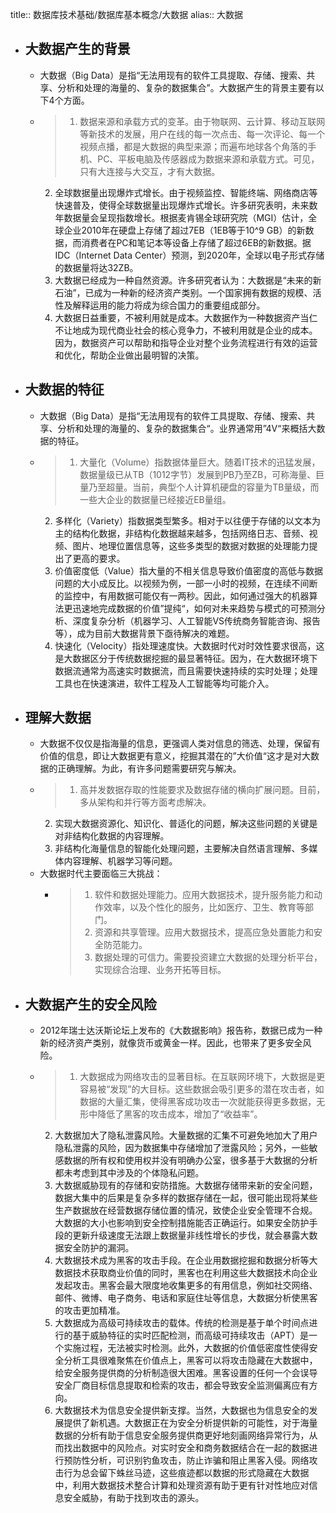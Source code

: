 title:: 数据库技术基础/数据库基本概念/大数据
alias:: 大数据

- ## 大数据产生的背景
	- 大数据（Big Data）是指“无法用现有的软件工具提取、存储、搜索、共享、分析和处理的海量的、复杂的数据集合”。大数据产生的背景主要有以下4个方面。
	- > 1. 数据来源和承载方式的变革。由于物联网、云计算、移动互联网等新技术的发展，用户在线的每一次点击、每一次评论、每一个视频点播，都是大数据的典型来源；而遍布地球各个角落的手机、PC、平板电脑及传感器成为数据来源和承载方式。可见，只有大连接与大交互，才有大数据。
	  2. 全球数据量出现爆炸式增长。由于视频监控、智能终端、网络商店等快速普及，使得全球数据量出现爆炸式增长。许多研究表明，未来数年数据量会呈现指数增长。根据麦肯锡全球研究院（MGI）估计，全球企业2010年在硬盘上存储了超过7EB（1EB等于10^9 GB）的新数据，而消费者在PC和笔记本等设备上存储了超过6EB的新数据。据IDC（Internet Data Center）预测，到2020年，全球以电子形式存储的数据量将达32ZB。
	  3. 大数据已经成为一种自然资源。许多研究者认为：大数据是“未来的新石油”，已成为一种新的经济资产类别。一个国家拥有数据的规模、活性及解释运用的能力将成为综合国力的重要组成部分。
	  4. 大数据日益重要，不被利用就是成本。大数据作为一种数据资产当仁不让地成为现代商业社会的核心竞争力，不被利用就是企业的成本。因为，数据资产可以帮助和指导企业对整个业务流程进行有效的运营和优化，帮助企业做出最明智的决策。
- ## 大数据的特征
	- 大数据（Big Data）是指“无法用现有的软件工具提取、存储、搜索、共享、分析和处理的海量的、复杂的数据集合“。业界通常用”4V“来概括大数据的特征。
	- > 1. 大量化（Volume）指数据体量巨大。随着IT技术的迅猛发展，数据量级已从TB（1012字节）发展到PB乃至ZB，可称海量、巨量乃至超量。当前，典型个人计算机硬盘的容量为TB量级，而一些大企业的数据量已经接近EB量组。
	  2. 多样化（Variety）指数据类型繁多。相对于以往便于存储的以文本为主的结构化数据，非结构化数据越来越多，包括网络日志、音频、视频、图片、地理位置信息等，这些多类型的数据对数据的处理能力提出了更高的要求。
	  3. 价值密度低（Value）指大量的不相关信息导致价值密度的高低与数据问题的大小成反比。以视频为例，一部一小时的视频，在连续不间断的监控中，有用数据可能仅有一两秒。因此，如何通过强大的机器算法更迅速地完成数据的价值”提纯“，如何对未来趋势与模式的可预测分析、深度复杂分析（机器学习、人工智能VS传统商务智能咨询、报告等），成为目前大数据背景下亟待解决的难题。
	  4. 快速化（Velocity）指处理速度快。大数据时代对时效性要求很高，这是大数据区分于传统数据挖掘的最显著特征。因为，在大数据环境下数据流通常为高速实时数据流，而且需要快速持续的实时处理；处理工具也在快速演进，软件工程及人工智能等均可能介入。
- ## 理解大数据
	- 大数据不仅仅是指海量的信息，更强调人类对信息的筛选、处理，保留有价值的信息，即让大数据更有意义，挖掘其潜在的”大价值“这才是对大数据的正确理解。为此，有许多问题需要研究与解决。
	- > 1. 高并发数据存取的性能要求及数据存储的横向扩展问题。目前，多从架构和并行等方面考虑解决。
	  2. 实现大数据资源化、知识化、普适化的问题，解决这些问题的关键是对非结构化数据的内容理解。
	  3. 非结构化海量信息的智能化处理问题，主要解决自然语言理解、多媒体内容理解、机器学习等问题。
	- 大数据时代主要面临三大挑战：
		- > 1. 软件和数据处理能力。应用大数据技术，提升服务能力和动作效率，以及个性化的服务，比如医疗、卫生、教育等部门。
		  > 2. 资源和共享管理。应用大数据技术，提高应急处置能力和安全防范能力。
		  > 3. 数据处理的可信力。需要投资建立大数据的处理分析平台，实现综合治理、业务开拓等目标。
- ## 大数据产生的安全风险
	- 2012年瑞士达沃斯论坛上发布的《大数据影响》报告称，数据已成为一种新的经济资产类别，就像货币或黄金一样。因此，也带来了更多安全风险。
	- > 1. 大数据成为网络攻击的显著目标。在互联网环境下，大数据是更容易被“发现”的大目标。这些数据会吸引更多的潜在攻击者，如数据的大量汇集，使得黑客成功攻击一次就能获得更多数据，无形中降低了黑客的攻击成本，增加了“收益率”。
	  2. 大数据加大了隐私泄露风险。大量数据的汇集不可避免地加大了用户隐私泄露的风险，因为数据集中存储增加了泄露风险；另外，一些敏感数据的所有权和使用权并没有明确办公室，很多基于大数据的分析都未考虑到其中涉及的个体隐私问题。
	  3. 大数据威胁现有的存储和安防措施。大数据存储带来新的安全问题，数据大集中的后果是复杂多样的数据存储在一起，很可能出现将某些生产数据放在经营数据存储位置的情况，致使企业安全管理不合规。大数据的大小也影响到安全控制措施能否正确运行。如果安全防护手段的更新升级速度无法跟上数据量非线性增长的步伐，就会暴露大数据安全防护的漏洞。
	  4. 大数据技术成为黑客的攻击手段。在企业用数据挖掘和数据分析等大数据技术获取商业价值的同时，黑客也在利用这些大数据技术向企业发起攻击。黑客会最大限度地收集更多的有用信息，例如社交网络、邮件、微博、电子商务、电话和家庭住址等信息，大数据分析使黑客的攻击更加精准。
	  5. 大数据成为高级可持续攻击的载体。传统的检测是基于单个时间点进行的基于威胁特征的实时匹配检测，而高级可持续攻击（APT）是一个实施过程，无法被实时检测。此外，大数据的价值低密度性使得安全分析工具很难聚焦在价值点上，黑客可以将攻击隐藏在大数据中，给安全服务提供商的分析制造很大困难。黑客设置的任何一个会误导安全厂商目标信息提取和检索的攻击，都会导致安全监测偏离应有方向。
	  6. 大数据技术为信息安全提供新支撑。当然，大数据也为信息安全的发展提供了新机遇。大数据正在为安全分析提供新的可能性，对于海量数据的分析有助于信息安全服务提供商更好地刻画网络异常行为，从而找出数据中的风险点。对实时安全和商务数据结合在一起的数据进行预防性分析，可识别钓鱼攻击，防止诈骗和阻止黑客入侵。网络攻击行为总会留下蛛丝马迹，这些痕迹都以数据的形式隐藏在大数据中，利用大数据技术整合计算和处理资源有助于更有针对性地应对信息安全威胁，有助于找到攻击的源头。